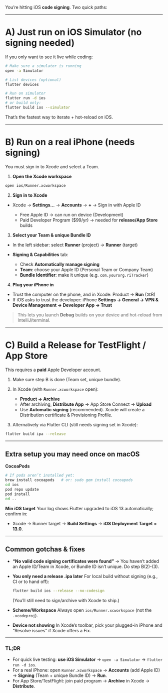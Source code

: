 You’re hitting iOS **code signing**. Two quick paths:

---

# A) Just run on iOS **Simulator** (no signing needed)

If you only want to see it live while coding:

```bash
# Make sure a simulator is running
open -a Simulator

# List devices (optional)
flutter devices

# Run on simulator
flutter run -d ios
# or build only:
flutter build ios --simulator
```

That’s the fastest way to iterate + hot-reload on iOS.

---

# B) Run on a **real iPhone** (needs signing)

You must sign in to Xcode and select a Team.

1. **Open the Xcode workspace**

```bash
open ios/Runner.xcworkspace
```

2. **Sign in to Xcode**

* Xcode → **Settings…** → **Accounts** → **+** → Sign in with Apple ID

    * Free Apple ID → can run on device (Development)
    * Paid Developer Program ($99/yr) → needed for **release/App Store** builds

3. **Select your Team & unique Bundle ID**

* In the left sidebar: select **Runner** (project) → **Runner** (target)
* **Signing & Capabilities** tab:

    * Check **Automatically manage signing**
    * **Team**: choose your Apple ID (Personal Team or Company Team)
    * **Bundle Identifier**: make it unique (e.g. `com.yourorg.riTracker`)

4. **Plug your iPhone in**

* Trust the computer on the phone, and in Xcode: Product → **Run** (⌘R)
* If iOS asks to trust the developer: iPhone **Settings → General → VPN & Device Management → Developer App → Trust**

> This lets you launch **Debug** builds on your device and hot-reload from IntelliJ/terminal.

---

# C) Build a **Release** for TestFlight / App Store

This requires a **paid** Apple Developer account.

1. Make sure step B is done (Team set, unique bundle).
2. In Xcode (with `Runner.xcworkspace` open):

    * **Product → Archive**
    * After archiving, **Distribute App** → App Store Connect → **Upload**
    * Use **Automatic signing** (recommended). Xcode will create a Distribution certificate & Provisioning Profile.
3. Alternatively via Flutter CLI (still needs signing set in Xcode):

```bash
flutter build ipa --release
```

---

## Extra setup you may need once on macOS

**CocoaPods**

```bash
# If pods aren’t installed yet:
brew install cocoapods   # or: sudo gem install cocoapods
cd ios
pod repo update
pod install
cd ..
```

**Min iOS target**
Your log shows Flutter upgraded to iOS 13 automatically; confirm in:

* Xcode → Runner target → **Build Settings** → **iOS Deployment Target** = **13.0**.

---

## Common gotchas & fixes

* **“No valid code signing certificates were found”**
  → You haven’t added an Apple ID/Team in Xcode, or Bundle ID isn’t unique. Do step B(2)-(3).

* **You only need a release .ipa later**
  For local build without signing (e.g., CI or to hand off):

  ```bash
  flutter build ios --release --no-codesign
  ```

  (You’ll still need to sign/archive with Xcode to ship.)

* **Scheme/Workspace**
  Always open `ios/Runner.xcworkspace` (not the `.xcodeproj`).

* **Device not showing**
  In Xcode’s toolbar, pick your plugged-in iPhone and “Resolve issues” if Xcode offers a Fix.

---

### TL;DR

* For quick live testing: **use iOS Simulator** → `open -a Simulator` → `flutter run -d ios`.
* For a real iPhone: open `Runner.xcworkspace` → **Accounts** (add Apple ID) → **Signing** (Team + unique Bundle ID) → **Run**.
* For App Store/TestFlight: join paid program → **Archive** in Xcode → **Distribute**.
